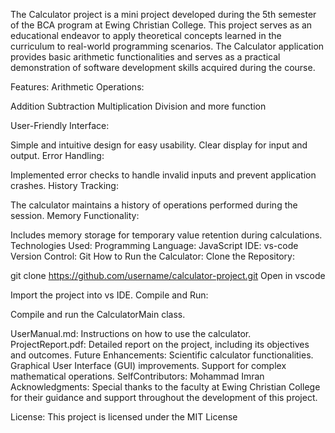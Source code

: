 The Calculator project is a mini project developed during the 5th semester of the BCA program at Ewing Christian College. This project serves as an educational endeavor to apply theoretical concepts learned in the curriculum to real-world programming scenarios. The Calculator application provides basic arithmetic functionalities and serves as a practical demonstration of software development skills acquired during the course.

Features:
Arithmetic Operations:

Addition
Subtraction
Multiplication
Division
and more function 

User-Friendly Interface:

Simple and intuitive design for easy usability.
Clear display for input and output.
Error Handling:

Implemented error checks to handle invalid inputs and prevent application crashes.
History Tracking:

The calculator maintains a history of operations performed during the session.
Memory Functionality:

Includes memory storage for temporary value retention during calculations.
Technologies Used:
Programming Language: JavaScript
IDE: vs-code
Version Control: Git
How to Run the Calculator:
Clone the Repository:

git clone https://github.com/username/calculator-project.git
Open in vscode

Import the project into vs IDE.
Compile and Run:

Compile and run the CalculatorMain class.


UserManual.md: Instructions on how to use the calculator.
ProjectReport.pdf: Detailed report on the project, including its objectives and outcomes.
Future Enhancements:
Scientific calculator functionalities.
Graphical User Interface (GUI) improvements.
Support for complex mathematical operations.
SelfContributors:
Mohammad Imran
Acknowledgments:
Special thanks to the faculty at Ewing Christian College for their guidance and support throughout the development of this project.

License:
This project is licensed under the MIT License